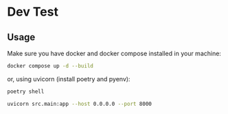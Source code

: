 
# Dev Test

## Usage

Make sure you have docker and docker compose installed in your machine:

```bash
docker compose up -d --build
```

or, using uvicorn (install poetry and pyenv):

```bash
poetry shell
```

```bash
uvicorn src.main:app --host 0.0.0.0 --port 8000
```